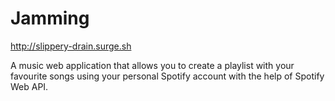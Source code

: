 # Jamming

http://slippery-drain.surge.sh

A music web application that allows you to create a playlist with your favourite songs using your personal Spotify account with the help of Spotify Web API.
